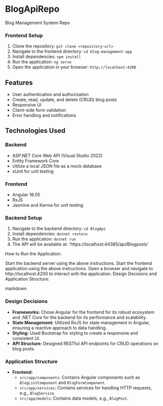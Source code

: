 # BlogApiRepo
Blog Management System Repo
### Frontend Setup

1. Clone the repository: `git clone <repository-url>`
2. Navigate to the frontend directory: `cd blog-management-app`
3. Install dependencies: `npm install`
4. Run the application: `ng serve`
5. Open the application in your browser: `http://localhost:4200`


## Features

- User authentication and authorization
- Create, read, update, and delete (CRUD) blog posts
- Responsive UI
- Client-side form validation
- Error handling and notifications

## Technologies Used

### Backend
- ASP.NET Core Web API (Visual Studio 2022)
- Entity Framework Core
- Utilize a local JSON file as a mock database
- xUnit for unit testing

### Frontend
- Angular 18.05
- RxJS
- Jasmine and Karma for unit testing


### Backend Setup

1. Navigate to the backend directory: `cd BlogApi`
2. Install dependencies: `dotnet restore`
3. Run the application: `dotnet run`
4. The API will be available at: 'https://localhost:44385/api/Blogposts'



How to Run the Application:

Start the backend server using the above instructions.
Start the frontend application using the above instructions.
Open a browser and navigate to http://localhost:4200 to interact with the application.
Design Decisions and Application Structure:

markdown

### Design Decisions

- **Frameworks:** Chose Angular for the frontend for its robust ecosystem and .NET Core for the backend for its performance and scalability.
- **State Management:** Utilized RxJS for state management in Angular, ensuring a reactive approach to data handling.
- **Styling:** Used Bootstrap for styling to create a responsive and consistent UI.
- **API Structure:** Designed RESTful API endpoints for CRUD operations on blog posts.

### Application Structure

- **Frontend:**
  - `src/app/components`: Contains Angular components such as `BlogListComponent` and `BlogFormComponent`.
  - `src/app/services`: Contains services for handling HTTP requests, e.g., `BlogService`.
  - `src/app/models`: Contains data models, e.g., `BlogPost`.


